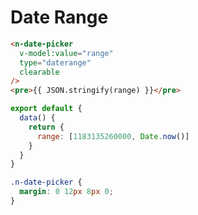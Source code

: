 # Date Range
```html
<n-date-picker
  v-model:value="range"
  type="daterange"
  clearable
/>
<pre>{{ JSON.stringify(range) }}</pre>
```
```js
export default {
  data() {
    return {
      range: [1183135260000, Date.now()]
    }
  }
}
```
```css
.n-date-picker {
  margin: 0 12px 8px 0;
}
```

